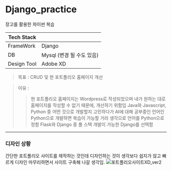 # Django_practice

장고를 활용한 파이썬 복습

|Tech Stack|   |
|----|----|
|FrameWork | Django|
|DB | Mysql (변경 될 수도 있음)|
|Design Tool | Adobe XD|



>목표 : CRUD 및 현 포트폴리오 홈페이지 개선

>이유 :
>> 현 포트폴리오 홈페이지는 Wordpress로 작성되었으며 내가 원하는 대로 홈페이지를 작성할 수 없기 때문에, 개선하기 위함임 
>> Java와 Javascript, Python 중 어떤 것으로 개발할지 고민하다가 AI에 대해 공부중인 언어인 Python으로 개발하면 복습이 가능할 거라 생각으로 언어를 Python으로 정함
>> Flask와 Django 중 풀 스택 개발이 가능한 Django를 선택함
       

-------------------------------------------------------------
### 디자인 상황

간단한 포트폴리오 사이트를 제작하는 것인데 디자인하는 것이 생각보다 쉽지가 않고 빠르게 디자인 마무리하면서 사이트 구축해 나갈 생각임.
![포트폴리오사이트XD_ver2](https://user-images.githubusercontent.com/45348509/230382534-7a8b870c-f43a-45b4-b44f-25754361ef76.JPG)
